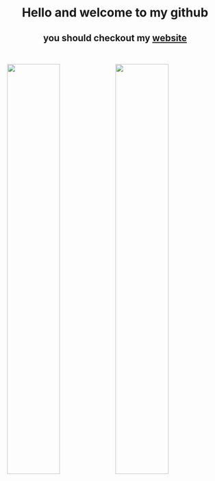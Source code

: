 <center>
  <h1>Hello and welcome to my github</h1>
  <h2>you should checkout my <a href="http://lewibs.com/">website</a></h2>
</center>

<br/>
  <p align="left">
    <img width="49.5%" src="https://github-readme-stats.vercel.app/api?username=lewibs&show_icons=true&theme=gruvbox&hide_border=true" />
    <img width="49.5%" src="https://github-readme-streak-stats.herokuapp.com/?user=lewibs&theme=gruvbox&hide_border=true" />
  </p>
<br>
